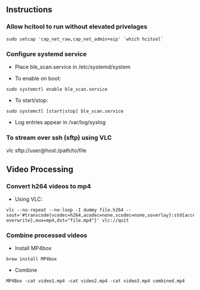 ## Instructions
### Allow hcitool to run without elevated privelages

```
sudo setcap 'cap_net_raw,cap_net_admin+eip' `which hcitool`
```

### Configure systemd service
* Place ble_scan.service in /etc/systemd/system

* To enable on boot:

```
sudo systemctl enable ble_scan.service
```

* To start/stop:

```
sudo systemctl [start|stop] ble_scan.service
```

* Log entries appear in /var/log/syslog

### To stream over ssh (sftp) using VLC

vlc sftp://user@host:/path/to/file

## Video Processing
### Convert h264 videos to mp4
* Using VLC:
```
vlc --no-repeat --no-loop -I dummy file.h264 --sout='#transcode{vcodec=h264,acodec=none,scodec=none,soverlay}:std{access=file{no-overwrite},mux=mp4,dst="file.mp4"}' vlc://quit
```

### Combine processed videos
* Install MP4box
```
brew install MP4box
```
* Combine
```
MP4Box -cat video1.mp4 -cat video2.mp4 -cat video3.mp4 combined.mp4
```
